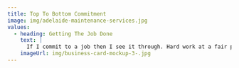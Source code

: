 ```yaml
---
title: Top To Bottom Commitment
image: img/adelaide-maintenance-services.jpg
values:
  - heading: Getting The Job Done
    text: |
      If I commit to a job then I see it through. Hard work at a fair price.
    imageUrl: img/business-card-mockup-3-.jpg
---
```

